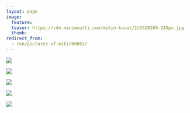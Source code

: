 ```yaml
---
layout: page
image:
  feature:
  teaser: https://cdn.minimuutti.com/mikin-kuvat/2/DS28269-245px.jpg
  thumb:
redirect_from:
  - /en/pictures-of-miki/00062/
---
```


![](https://cdn.minimuutti.com/mikin-kuvat/2/DS28269-800px.jpg)

![](https://cdn.minimuutti.com/mikin-kuvat/2/DS28274-800px.jpg)

![](https://cdn.minimuutti.com/mikin-kuvat/2/DS28279-800px.jpg)

![](https://cdn.minimuutti.com/mikin-kuvat/2/DS28286-800px.jpg)

![](https://cdn.minimuutti.com/mikin-kuvat/2/DS28282-800px.jpg)
